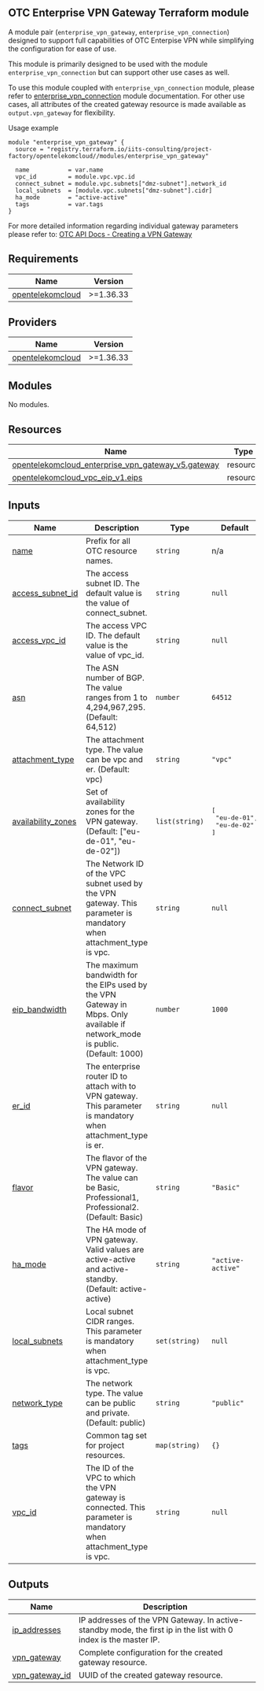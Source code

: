 ## OTC Enterprise VPN Gateway Terraform module

A module pair (`enterprise_vpn_gateway`, `enterprise_vpn_connection`) designed to support full capabilities of OTC Enterpise VPN while simplifying the configuration for ease of use.

This module is primarily designed to be used with the module `enterprise_vpn_connection` but can support other use cases as well.

To use this module coupled with `enterprise_vpn_connection` module, please refer to [enterprise_vpn_connection](../enterprise_vpn_connection) module documentation.
For other use cases, all attributes of the created gateway resource is made available as `output.vpn_gateway` for flexibility.

Usage example
```hcl
module "enterprise_vpn_gateway" {
  source = "registry.terraform.io/iits-consulting/project-factory/opentelekomcloud//modules/enterprise_vpn_gateway"

  name           = var.name
  vpc_id         = module.vpc.vpc.id
  connect_subnet = module.vpc.subnets["dmz-subnet"].network_id
  local_subnets  = [module.vpc.subnets["dmz-subnet"].cidr]
  ha_mode        = "active-active"
  tags           = var.tags
}
```

For more detailed information regarding individual gateway parameters please refer to: [OTC API Docs - Creating a VPN Gateway](https://docs.otc.t-systems.com/virtual-private-network/api-ref/api_reference_enterprise_edition_vpn/apis_of_enterprise_edition_vpn/vpn_gateway/creating_a_vpn_gateway.html)

<!-- BEGIN_TF_DOCS -->
## Requirements

| Name | Version |
|------|---------|
| <a name="requirement_opentelekomcloud"></a> [opentelekomcloud](#requirement\_opentelekomcloud) | >=1.36.33 |

## Providers

| Name | Version |
|------|---------|
| <a name="provider_opentelekomcloud"></a> [opentelekomcloud](#provider\_opentelekomcloud) | >=1.36.33 |

## Modules

No modules.

## Resources

| Name | Type |
|------|------|
| [opentelekomcloud_enterprise_vpn_gateway_v5.gateway](https://registry.terraform.io/providers/opentelekomcloud/opentelekomcloud/latest/docs/resources/enterprise_vpn_gateway_v5) | resource |
| [opentelekomcloud_vpc_eip_v1.eips](https://registry.terraform.io/providers/opentelekomcloud/opentelekomcloud/latest/docs/resources/vpc_eip_v1) | resource |

## Inputs

| Name | Description | Type | Default | Required |
|------|-------------|------|---------|:--------:|
| <a name="input_name"></a> [name](#input\_name) | Prefix for all OTC resource names. | `string` | n/a | yes |
| <a name="input_access_subnet_id"></a> [access\_subnet\_id](#input\_access\_subnet\_id) | The access subnet ID. The default value is the value of connect\_subnet. | `string` | `null` | no |
| <a name="input_access_vpc_id"></a> [access\_vpc\_id](#input\_access\_vpc\_id) | The access VPC ID. The default value is the value of vpc\_id. | `string` | `null` | no |
| <a name="input_asn"></a> [asn](#input\_asn) | The ASN number of BGP. The value ranges from 1 to 4,294,967,295. (Default: 64,512) | `number` | `64512` | no |
| <a name="input_attachment_type"></a> [attachment\_type](#input\_attachment\_type) | The attachment type. The value can be vpc and er. (Default: vpc) | `string` | `"vpc"` | no |
| <a name="input_availability_zones"></a> [availability\_zones](#input\_availability\_zones) | Set of availability zones for the VPN gateway. (Default: ["eu-de-01", "eu-de-02"]) | `list(string)` | <pre>[<br/>  "eu-de-01",<br/>  "eu-de-02"<br/>]</pre> | no |
| <a name="input_connect_subnet"></a> [connect\_subnet](#input\_connect\_subnet) | The Network ID of the VPC subnet used by the VPN gateway. This parameter is mandatory when attachment\_type is vpc. | `string` | `null` | no |
| <a name="input_eip_bandwidth"></a> [eip\_bandwidth](#input\_eip\_bandwidth) | The maximum bandwidth for the EIPs used by the VPN Gateway in Mbps. Only available if network\_mode is public. (Default: 1000) | `number` | `1000` | no |
| <a name="input_er_id"></a> [er\_id](#input\_er\_id) | The enterprise router ID to attach with to VPN gateway. This parameter is mandatory when attachment\_type is er. | `string` | `null` | no |
| <a name="input_flavor"></a> [flavor](#input\_flavor) | The flavor of the VPN gateway. The value can be Basic, Professional1, Professional2. (Default: Basic) | `string` | `"Basic"` | no |
| <a name="input_ha_mode"></a> [ha\_mode](#input\_ha\_mode) | The HA mode of VPN gateway. Valid values are active-active and active-standby. (Default: active-active) | `string` | `"active-active"` | no |
| <a name="input_local_subnets"></a> [local\_subnets](#input\_local\_subnets) | Local subnet CIDR ranges. This parameter is mandatory when attachment\_type is vpc. | `set(string)` | `null` | no |
| <a name="input_network_type"></a> [network\_type](#input\_network\_type) | The network type. The value can be public and private. (Default: public) | `string` | `"public"` | no |
| <a name="input_tags"></a> [tags](#input\_tags) | Common tag set for project resources. | `map(string)` | `{}` | no |
| <a name="input_vpc_id"></a> [vpc\_id](#input\_vpc\_id) | The ID of the VPC to which the VPN gateway is connected. This parameter is mandatory when attachment\_type is vpc. | `string` | `null` | no |

## Outputs

| Name | Description |
|------|-------------|
| <a name="output_ip_addresses"></a> [ip\_addresses](#output\_ip\_addresses) | IP addresses of the VPN Gateway. In active-standby mode, the first ip in the list with 0 index is the master IP. |
| <a name="output_vpn_gateway"></a> [vpn\_gateway](#output\_vpn\_gateway) | Complete configuration for the created gateway resource. |
| <a name="output_vpn_gateway_id"></a> [vpn\_gateway\_id](#output\_vpn\_gateway\_id) | UUID of the created gateway resource. |
<!-- END_TF_DOCS -->